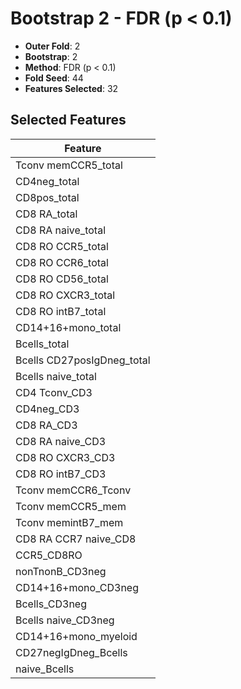 # Bootstrap 2 - FDR (p < 0.1)

- **Outer Fold**: 2
- **Bootstrap**: 2
- **Method**: FDR (p < 0.1)
- **Fold Seed**: 44
- **Features Selected**: 32

## Selected Features

| Feature |
|---------|
| Tconv memCCR5_total |
| CD4neg_total |
| CD8pos_total |
| CD8 RA_total |
| CD8 RA naive_total |
| CD8 RO CCR5_total |
| CD8 RO CCR6_total |
| CD8 RO CD56_total |
| CD8 RO CXCR3_total |
| CD8 RO intB7_total |
| CD14+16+mono_total |
| Bcells_total |
| Bcells CD27posIgDneg_total |
| Bcells naive_total |
| CD4 Tconv_CD3 |
| CD4neg_CD3 |
| CD8 RA_CD3 |
| CD8 RA naive_CD3 |
| CD8 RO CXCR3_CD3 |
| CD8 RO intB7_CD3 |
| Tconv memCCR6_Tconv |
| Tconv memCCR5_mem |
| Tconv memintB7_mem |
| CD8 RA CCR7 naive_CD8 |
| CCR5_CD8RO |
| nonTnonB_CD3neg |
| CD14+16+mono_CD3neg |
| Bcells_CD3neg |
| Bcells naive_CD3neg |
| CD14+16+mono_myeloid |
| CD27negIgDneg_Bcells |
| naive_Bcells |
